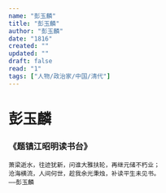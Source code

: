 ```yaml
---
name: "彭玉麟"
title: "彭玉麟"
author: "彭玉麟"
date: "1816"
created: ""
updated: ""
draft: false
read: "1"
tags: ["人物/政治家/中国/清代"]
---
```


# 彭玉麟

### 《题镇江昭明读书台》

```
萧梁逝水，往迹犹新，问谁大雅扶轮，再继元储不朽业；
沧海横流，人间何世，趁我余光秉烛，补读平生未见书。
——彭玉麟
```
